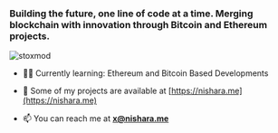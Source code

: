 <h3 align="left">Building the future, one line of code at a time. Merging blockchain with innovation through Bitcoin and Ethereum projects.</h3>

<p align="left"> <img src="https://komarev.com/ghpvc/?username=stoxmod&label=Profile%20views&color=0e75b6&style=flat" alt="stoxmod" /> </p>

- 👨‍💻 Currently learning: Ethereum and Bitcoin Based Developments

- 💬 Some of my projects are available at [https://nishara.me](https://nishara.me)

- 📫 You can reach me at **x@nishara.me**

